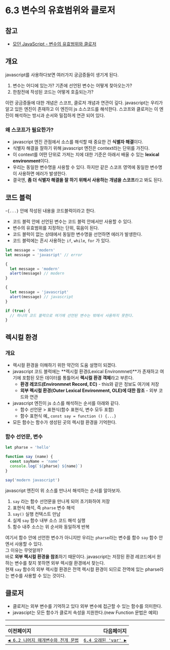 # 6.3 변수의 유효범위와 클로저   
## 참고   
- [모던 JavaScript - 변수의 유효범위와 클로저](https://ko.javascript.info/closure)

## 개요
javascript를 사용하다보면 여러가지 궁금증들이 생기게 된다.

1. 변수는 어디에 있는가? 기존에 선언된 변수는 어떻게 찾아오는가?
2. 한참전에 작성된 코드는 어떻게 호출되는가?

이런 궁금증들에 대한 개념은 스코프, 클로저 개념과 연관이 깊다.
javascript는 우리가 알고 있든 엔진이 존재하고 이 엔진이 js 소스코드를 해석한다.
스코프와 클로저는 이 엔진이 해석하는 방시과 순서와 밀접하게 연관 되어 있다.

### 왜 스코프가 필요한가?
- javascript 엔진 관점에서 소스를 해석할 때 중요한 건 **식별자 해결**이다.
- 식별자 해결을 잘하기 위해 javascript 엔진은 context라는 단위를 가진다.
- 이 context를 어떤 단위로 가져는 지에 대한 기준은 아래서 배울 수 있는 **lexical environment**이다.
- 우리는 동일한 변수명을 사용할 수 있다. 하지만 같은 스코프 영역에 동일한 변수명이 사용하면 에러가 발생한다.
- 결국엔, **좀 더 식별자 해결을 잘 하기 위해서 사용하는 개념을 스코프**라고 봐도 된다.

## 코드 블럭
-`{...}` 안에 작성된 내용을 코드블럭이라고 한다.
- 코드 블럭 안에 선언된 변수는 코드 블럭 안에서만 사용할 수 있다.
- 변수의 유효범위를 지정하는 단위, 묶음이 된다.
- 코드 블럭이 없는 상태에서 동일한 변수명을 선언하면 에러가 발생한다.
- 코드 블럭에는 흔시 사용하는 `if`, `while`, `for` 가 있다.

```javascript
let message = 'modern'
let message = 'javasript' // error

{
  let message = 'modern'
  alert(message) // modern
}

{
  let message = 'javascript'
  alert(message) // javascript
}

if (true) {
  // 하나의 코드 블럭으로 여기에 선언된 변수는 밖에서 사용하지 못한다.
}
```

## 렉시컬 환경
### 개요
- 렉시컬 환경을 이해하기 위한 약간의 도움 설명이 되겠다.
- javascript 코드 블럭에는 **렉시컬 환경(Lexical Environmnet)**가 존재하고 여기에 포함된 모든 데이터를 통틀어서 **렉시컬 환경 객체**라고 부른다.
  - **환경 레코드(Environmnet Record, EC)** - this와 같은 정보도 여기에 저장
  - **외부 렉시컬 환경(Outer Lexical Environment, OLE)에 대한 참조** - 외부 코드와 연관  
- javascript 엔진이 js 소스를 해석하는 순서를 아래와 같다.
  - 함수 선언문 > 표현식(함수 표현식, 변수 모두 포함)
  - 함수 표현식 예_ `const say = function () {...}`  
- 모든 함수는 함수가 생성된 곳의 렉시컬 환경을 기억한다.  

### 함수 선언문, 변수
```javascript
let pharse = 'hello'

function say (name) {
  const sayName = 'name'
  console.log(`${pharse} ${name}`)
}

say('modern javascript')
```

javascript 엔진이 위 소스를 만나서 해석하는 순서를 알아보자.   
1. `say` 라는 함수 선언문을 만나게 되어 초기화하여 저장
2. 표현식 해석, 즉 `pharse` 변수 해석
3. `say()` 실행 컨텍스트 만남
4. 실제 `say` 함수 내부 소스 코드 해석 실행
5. 함수 내주 소스는 위 순서와 동일하게 반복

여기서 함수 안에 선언한 변수가 아니지만 우리는 `pharse`라는 변수를 함수 `say` 함수 안엔서 사용할 수 있다.   
그 이유는 무엇알까?   
바로 **외부 렉시컬 환경을 참조**하기 때문이다. javascript는 저장된 환경 레코드에서 원하는 변수를 찾지 못하면 외부 렉시컬 환경에서 찾는다.   
현재 `say` 함수의 외부 렉시컬 환경은 전역 렉시컬 환경이 되므로 전역에 있는 pharse라는 변수를 사용할 수 있는 것이다.
　

## 클로저
- 클로저는 외부 변수를 기억하고 있다 외부 변수에 접근할 수 있는 함수를 의미한다.
- javascipt는 모든 함수가 클로저 속성을 지원한다.(new Function 문법은 예외)
　   
---   
|이전페이지|다음페이지|
|:---|---:|
|[`◀ 6.2 나머지 매개변수와 전개 문법`](./6.2_rest-parameters-spread.md)|[`6.4 오래된 'var' ▶`](./6.4_var.md)|
